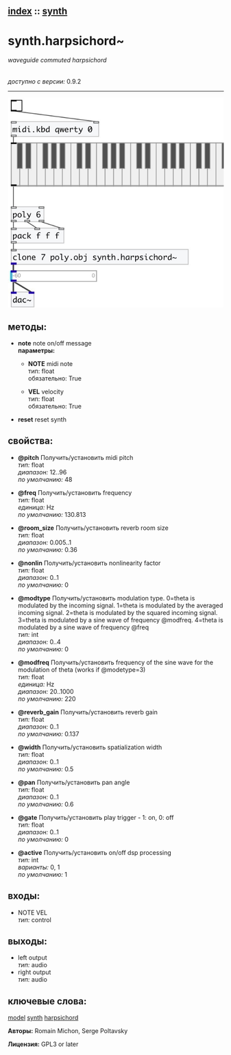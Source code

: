 [index](index.html) :: [synth](category_synth.html)
---

# synth.harpsichord~

###### waveguide commuted harpsichord

*доступно с версии:* 0.9.2

---




[![example](../examples/img/synth.harpsichord~.jpg)](../examples/pd/synth.harpsichord~.pd)





## методы:

* **note**
note on/off message<br>
  __параметры:__
  - **NOTE** midi note<br>
    тип: float <br>
    обязательно: True <br>

  - **VEL** velocity<br>
    тип: float <br>
    обязательно: True <br>

* **reset**
reset synth<br>




## свойства:

* **@pitch** 
Получить/установить midi pitch<br>
_тип:_ float<br>
_диапазон:_ 12..96<br>
_по умолчанию:_ 48<br>

* **@freq** 
Получить/установить frequency<br>
_тип:_ float<br>
_единица:_ Hz<br>
_по умолчанию:_ 130.813<br>

* **@room_size** 
Получить/установить reverb room size<br>
_тип:_ float<br>
_диапазон:_ 0.005..1<br>
_по умолчанию:_ 0.36<br>

* **@nonlin** 
Получить/установить nonlinearity factor<br>
_тип:_ float<br>
_диапазон:_ 0..1<br>
_по умолчанию:_ 0<br>

* **@modtype** 
Получить/установить modulation type. 0=theta is modulated by the incoming signal. 1=theta is
modulated by the averaged incoming signal. 2=theta is modulated by the squared
incoming signal. 3=theta is modulated by a sine wave of frequency @modfreq.
4=theta is modulated by a sine wave of frequency @freq<br>
_тип:_ int<br>
_диапазон:_ 0..4<br>
_по умолчанию:_ 0<br>

* **@modfreq** 
Получить/установить frequency of the sine wave for the modulation of theta (works if @modetype=3)<br>
_тип:_ float<br>
_единица:_ Hz<br>
_диапазон:_ 20..1000<br>
_по умолчанию:_ 220<br>

* **@reverb_gain** 
Получить/установить reverb gain<br>
_тип:_ float<br>
_диапазон:_ 0..1<br>
_по умолчанию:_ 0.137<br>

* **@width** 
Получить/установить spatialization width<br>
_тип:_ float<br>
_диапазон:_ 0..1<br>
_по умолчанию:_ 0.5<br>

* **@pan** 
Получить/установить pan angle<br>
_тип:_ float<br>
_диапазон:_ 0..1<br>
_по умолчанию:_ 0.6<br>

* **@gate** 
Получить/установить play trigger - 1: on, 0: off<br>
_тип:_ float<br>
_диапазон:_ 0..1<br>
_по умолчанию:_ 0<br>

* **@active** 
Получить/установить on/off dsp processing<br>
_тип:_ int<br>
_варианты:_ 0, 1<br>
_по умолчанию:_ 1<br>



## входы:

* NOTE VEL<br>
_тип:_ control



## выходы:

* left output<br>
_тип:_ audio
* right output<br>
_тип:_ audio



## ключевые слова:

[model](keywords/model.html)
[synth](keywords/synth.html)
[harpsichord](keywords/harpsichord.html)






**Авторы:** Romain Michon, Serge Poltavsky




**Лицензия:** GPL3 or later





